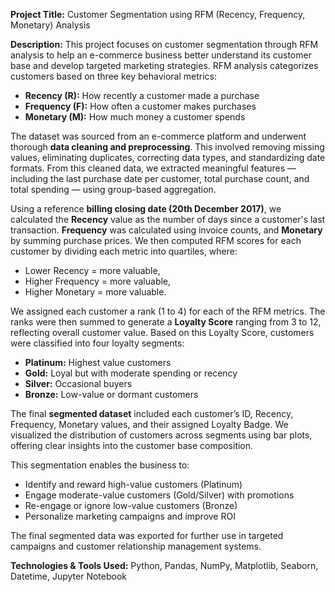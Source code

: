 **Project Title:** Customer Segmentation using RFM (Recency, Frequency, Monetary) Analysis

**Description:**
This project focuses on customer segmentation through RFM analysis to help an e-commerce business better understand its customer base and develop targeted marketing strategies. RFM analysis categorizes customers based on three key behavioral metrics:

* **Recency (R):** How recently a customer made a purchase
* **Frequency (F):** How often a customer makes purchases
* **Monetary (M):** How much money a customer spends

The dataset was sourced from an e-commerce platform and underwent thorough **data cleaning and preprocessing**. This involved removing missing values, eliminating duplicates, correcting data types, and standardizing date formats. From this cleaned data, we extracted meaningful features — including the last purchase date per customer, total purchase count, and total spending — using group-based aggregation.

Using a reference **billing closing date (20th December 2017)**, we calculated the **Recency** value as the number of days since a customer's last transaction. **Frequency** was calculated using invoice counts, and **Monetary** by summing purchase prices. We then computed RFM scores for each customer by dividing each metric into quartiles, where:

* Lower Recency = more valuable,
* Higher Frequency = more valuable,
* Higher Monetary = more valuable.

We assigned each customer a rank (1 to 4) for each of the RFM metrics. The ranks were then summed to generate a **Loyalty Score** ranging from 3 to 12, reflecting overall customer value. Based on this Loyalty Score, customers were classified into four loyalty segments:

* **Platinum:** Highest value customers
* **Gold:** Loyal but with moderate spending or recency
* **Silver:** Occasional buyers
* **Bronze:** Low-value or dormant customers

The final **segmented dataset** included each customer’s ID, Recency, Frequency, Monetary values, and their assigned Loyalty Badge. We visualized the distribution of customers across segments using bar plots, offering clear insights into the customer base composition.

This segmentation enables the business to:

* Identify and reward high-value customers (Platinum)
* Engage moderate-value customers (Gold/Silver) with promotions
* Re-engage or ignore low-value customers (Bronze)
* Personalize marketing campaigns and improve ROI

The final segmented data was exported for further use in targeted campaigns and customer relationship management systems.

**Technologies & Tools Used:**
Python, Pandas, NumPy, Matplotlib, Seaborn, Datetime, Jupyter Notebook
